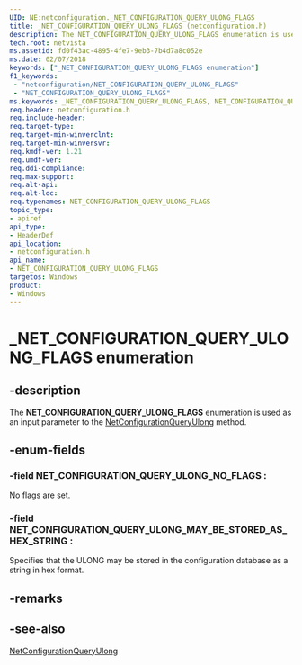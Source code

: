 ```yaml
---
UID: NE:netconfiguration._NET_CONFIGURATION_QUERY_ULONG_FLAGS
title: _NET_CONFIGURATION_QUERY_ULONG_FLAGS (netconfiguration.h)
description: The NET_CONFIGURATION_QUERY_ULONG_FLAGS enumeration is used as an input parameter to the NetConfigurationQueryUlong method.
tech.root: netvista
ms.assetid: fd0f43ac-4895-4fe7-9eb3-7b4d7a8c052e
ms.date: 02/07/2018
keywords: ["_NET_CONFIGURATION_QUERY_ULONG_FLAGS enumeration"]
f1_keywords:
 - "netconfiguration/NET_CONFIGURATION_QUERY_ULONG_FLAGS"
 - "NET_CONFIGURATION_QUERY_ULONG_FLAGS"
ms.keywords: _NET_CONFIGURATION_QUERY_ULONG_FLAGS, NET_CONFIGURATION_QUERY_ULONG_FLAGS, 
req.header: netconfiguration.h
req.include-header:
req.target-type:
req.target-min-winverclnt:
req.target-min-winversvr:
req.kmdf-ver: 1.21
req.umdf-ver:
req.ddi-compliance:
req.max-support:
req.alt-api:
req.alt-loc:
req.typenames: NET_CONFIGURATION_QUERY_ULONG_FLAGS
topic_type: 
- apiref
api_type: 
- HeaderDef
api_location:
- netconfiguration.h
api_name: 
- NET_CONFIGURATION_QUERY_ULONG_FLAGS
targetos: Windows
product:
- Windows
---
```


# _NET_CONFIGURATION_QUERY_ULONG_FLAGS enumeration

## -description



The **NET_CONFIGURATION_QUERY_ULONG_FLAGS** enumeration is used as an input parameter to the [NetConfigurationQueryUlong](nf-netconfiguration-netconfigurationqueryulong.md) method.

## -enum-fields

### -field NET_CONFIGURATION_QUERY_ULONG_NO_FLAGS : 
No flags are set.

### -field NET_CONFIGURATION_QUERY_ULONG_MAY_BE_STORED_AS_HEX_STRING : 
Specifies that the ULONG may be stored in the configuration database as a string in hex format.

## -remarks


## -see-also

[NetConfigurationQueryUlong](nf-netconfiguration-netconfigurationqueryulong.md)
